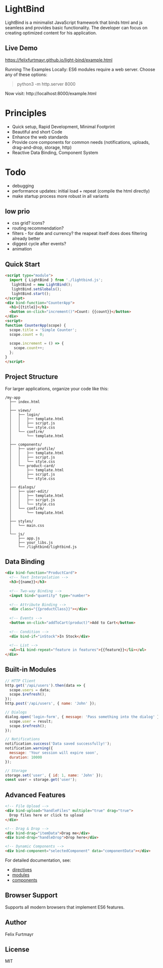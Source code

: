 # LightBind
LightBind is a minimalist JavaScript framework that binds html and js seamless and provides basic functionality. The developer can focus on creating optimized content for his application.

## Live Demo
https://felixfurtmayr.github.io/light-bind/example.html

Running The Examples Locally: ES6 modules require a web server. Choose any of these options:

> python3 -m http.server 8000

Now visit: http://localhost:8000/example.html

# Principles
- Quick setup, Rapid Development, Minimal Footprint
- Beautiful and short Code
- Enhance the web standards
- Provide core components for common needs (notifications, uploads, drag-and-drop, storage, http)
- Reactive Data Binding, Component System

# Todo
- debugging
- performance updates: initial load + repeat (compile the html directly)
- make startup process more robust in all variants

## low prio
- css grid? icons?
- routing recommendation?
- filters - for date and currency? the reapeat itself does does filtering already better
- diggest cycle after events?
- animation


## Quick Start

```html
<script type="module">
  import { LightBind } from './lightbind.js';
   lightBind = new LightBind();
   lightBind.setGlobals();
   lightBind.start();
</script>
<div bind-function="CounterApp">
  <h1>{{title}}</h1>
  <button on-click="increment()">Count: {{count}}</button>
</div>
<script>
function CounterApp(scope) {
  scope.title = 'Simple Counter';
  scope.count = 0;
  
  scope.increment = () => {
    scope.count++;
  };
}
</script>
```



## Project Structure

For larger applications, organize your code like this:
```
/my-app
  ├── index.html
  │
  ├── views/
  │   ├── login/
  │   │   ├── template.html
  │   │   ├── script.js
  │   │   └── style.css
  │   └── confirm/
  │       └── template.html
  │
  ├── components/
  │   ├── user-profile/
  │   │   ├── template.html
  │   │   ├── script.js
  │   │   └── style.css
  │   └── product-card/
  │       ├── template.html
  │       ├── script.js
  │       └── style.css
  │
  ├── dialogs/
  │   ├── user-edit/
  │   │   ├── template.html
  │   │   ├── script.js
  │   │   └── style.css
  │   └── confirm/
  │       └── template.html
  │
  ├── styles/
  │   └── main.css
  │
  └── js/
      ├── app.js
      ├── your_libs.js
      └── /lightbind/lightbind.js
```   

## Data Binding

```html
<div bind-function="ProductCard">
  <!-- Text Interpolation -->
  <h3>{{name}}</h3>
  
  <!-- Two-way Binding -->
  <input bind="quantity" type="number">
  
  <!-- Attribute Binding -->
  <div class="{{productClass}}"></div>
  
  <!-- Events -->
  <button on-click="addToCart(product)">Add to Cart</button>
  
  <!-- Condition -->
  <div bind-if="inStock">In Stock</div>
  
  <!-- List -->
  <ul><li bind-repeat="feature in features">{{feature}}</li></ul>
</div>
```

## Built-in Modules

```javascript
// HTTP Client
http.get('/api/users').then(data => {
  scope.users = data;
  scope.$refresh();
});
http.post('/api/users', { name: 'John' });

// Dialogs
dialog.open('login-form', { message: 'Pass something into the dialog' }, (result) => {
  scope.user = result;
  scope.$refresh();
});

// Notifications
notification.success('Data saved successfully!');
notification.warning({
  message: 'Your session will expire soon',
  duration: 10000
});

// Storage
storage.set('user', { id: 1, name: 'John' });
const user = storage.get('user');
```

## Advanced Features

```html
<!-- File Upload -->
<div bind-upload="handleFiles" multiple="true" drag="true">
  Drop files here or click to upload
</div>

<!-- Drag & Drop -->
<div bind-drag="itemData">Drag me</div>
<div bind-drop="handleDrop">Drop here</div>

<!-- Dynamic Components -->
<div bind-component="selectedComponent" data="componentData"></div>
```

For detailed documentation, see:
- [directives](./docs/directives.md)
- [modules](./docs/modules.md)
- [components](./docs/components.md)

## Browser Support
Supports all modern browsers that implement ES6 features.

## Author

Felix Furtmayr

## License

MIT
